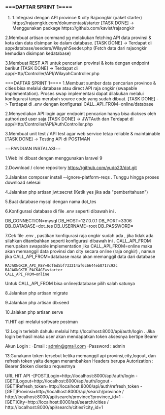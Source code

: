 <html>
<body>

<h3>===DAFTAR SPRINT 1====</h3>
<ol>
    <li>
        1.Integrasi dengan API province & city Rajaongkir (paket starter) https://rajaongkir.com/dokumentasi/starter
        [TASK DONE]  -> Menggunakan package https://github.com/kavist/rajaongkir
    </li>
</ol>

2.Membuat artisan command​ yg melakukan fetching API data provinsi & kota dan data
disimpan ke dalam database.
[TASK DONE] -> Terdapat di app/database/seeders/WilayahSeeder.php (Fetch data dari rajaongkir kemudian disimpan kedatabase)

3.Membuat REST API untuk pencarian provinsi & kota dengan endpoint berikut
[TASK DONE] -> Terdapat di app/Http/Controller/API/WilayahController.php

===DAFTAR SPRINT 1====
1.Membuat sumber data pencarian province & cities bisa melalui database​ atau direct API​ raja ongkir (swapable implementation). Proses swap implementasi dapat dilakukan melalui konfigurasi tanpa merubah source code yang sudah dibuat.
[TASK DONE] -> Terdapat di .env dengan konfigurasi CALL_API_FROM=online/database

2.Menyediakan API login agar endpoint pencarian hanya bisa diakses oleh authorized user saja
[TASK DONE] -> JWTAuth dan Terdapat di app/Http/Controller/API/AuthController.php

3.Membuat unit test / API test agar web service tetap reliable & maintainable
[TASK DONE] -> Testing API di POSTMAN


==PANDUAN INSTALASI==

1.Web ini dibuat dengan menggunakan laravel 9

2.Download / clone repository https://github.com/yudo23/dot.git

3.Jalankan composer install --ignore-platform-reqs . Tunggu hingga proses download selesai

4.Jalankan php artisan jwt:secret (Ketik yes jika ada "pemberitahuan")

5.Buat database mysql dengan nama dot_tes

6.Konfigurasi database di file .env seperti dibawah ini .

DB_CONNECTION=mysql
DB_HOST=127.0.0.1
DB_PORT=3306
DB_DATABASE=dot_tes
DB_USERNAME=root
DB_PASSWORD=

7.Cek file .env , pastikan konfigurasi raja ongkir sudah ada , jika tidak ada silahkan ditambahkan seperti konfigurasi dibawah ini . CALL_API_FROM merupakan swapable implementation jika CALL_API_FROM=online maka akan memanggil data provinsi dan city secara online (raja ongkir) , namun jika CALL_API_FROM=database maka akan memanggil data dari database

    RAJAONGKIR_API_KEY=0df6d5bf733214af6c6644eb8717c92c
    RAJAONGKIR_PACKAGE=starter
    CALL_API_FROM=online

Untuk CALL_API_FROM bisa online/database pilih salah satunya

8.Jalankan php artisan migrate

9.Jalankan php artisan db:seed

10.Jalakan php artisan serve

11.HIT api melalui software postman

12.Login terlebih dahulu melalui http://localhost:8000/api/auth/login . Jika login berhasil maka user akan mendapatkan token aksesnya bertipe Bearer

Akun Login : 
-Email : admin@gmail.com
-Password : admin

13.Gunakann token tersebut ketika memanggil api provinsi,city,logout, dan refresh token yaitu dengan menambahkan Headers berupa Autorization : Bearer $token disetiap requestnya

URL HIT API
-[POST]Login=http://localhost:8000/api/auth/login
-[GET]Logout=http://localhost:8000/api/auth/logout
-[GET]Refresh_token=http://localhost:8000/api/auth/refresh_token
-[GET]Provinsi=http://localhost:8000/api/search/province / http://localhost:8000/api/search/province?province_id=1
-[GET]City=http://localhost:8000/api/search/cities / http://localhost:8000/api/search/cities?city_id=1

</body>
</html>
